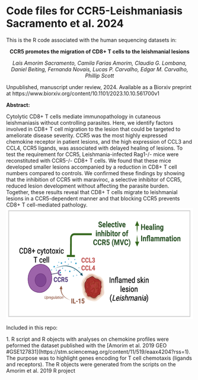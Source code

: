# Code files for CCR5-Leishmaniasis Sacramento et al. 2024

This is the R code associated with the human sequencing datasets in:

<p align="center"><strong>CCR5 promotes the migration of CD8+ T cells to the leishmanial lesions</strong></p>
<p align="center"><em>Laís Amorim Sacramento, Camila Farias Amorim, Claudia G. Lombana, Daniel Beiting, Fernanda Novais, Lucas P. Carvalho, Edgar M. Carvalho, Phillip Scott</em></p>

<p>Unpublished, manuscript under review, 2024. Available as a Biorxiv preprint at https://www.biorxiv.org/content/10.1101/2023.10.10.561700v1</p>

<p><strong>Abstract:</strong></p>
Cytolytic CD8+ T cells mediate immunopathology in cutaneous leishmaniasis without controlling parasites. Here, we identify factors involved in CD8+ T cell migration to the lesion that could be targeted to ameliorate disease severity. CCR5 was the most highly expressed chemokine receptor in patient lesions, and the high expression of CCL3 and CCL4, CCR5 ligands, was associated with delayed healing of lesions. To test the requirement for CCR5, Leishmania-infected Rag1-/- mice were reconstituted with CCR5-/- CD8+ T cells. We found that these mice developed smaller lesions accompanied by a reduction in CD8+ T cell numbers compared to controls. We confirmed these findings by showing that the inhibition of CCR5 with maraviroc, a selective inhibitor of CCR5, reduced lesion development without affecting the parasite burden. Together, these results reveal that CD8+ T cells migrate to leishmanial lesions in a CCR5-dependent manner and that blocking CCR5 prevents CD8+ T cell-mediated pathology.

<img align="center" width="550" height="300" src="Summary_pic.png">

<p> Included in this repo:</p>
<p>1. R script and R objects with analyses on chemokine profiles were peformed the dataset published with the [Amorim et al. 2019 GEO #GSE127831](https://stm.sciencemag.org/content/11/519/eaax4204?rss=1). The purpose was to highlight genes encoding for T cell chemotaxis (ligands and receptors). The R objects were generated from the scripts on the Amorim et al. 2019 R project</p>